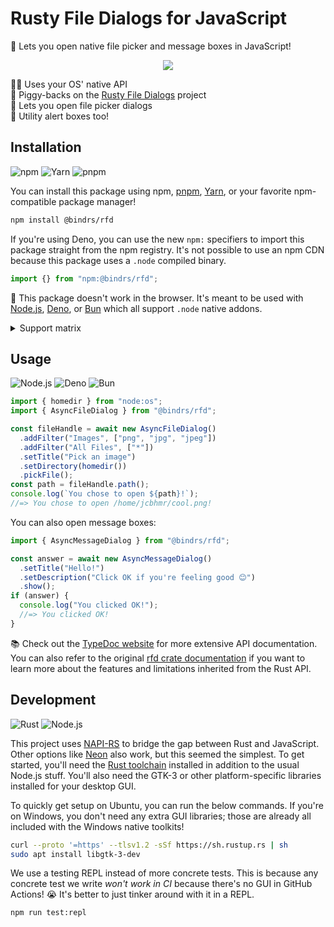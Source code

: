 # Rusty File Dialogs for JavaScript

📂 Lets you open native file picker and message boxes in JavaScript!

<div align="center">

![](https://github.com/jcbhmr/rfd.node/assets/61068799/dd5a6ead-6d0f-4009-a53a-63f2b899804e)

</div>

👨‍💻 Uses your OS' native API \
🐖 Piggy-backs on the [Rusty File Dialogs] project \
📂 Lets you open file picker dialogs \
🔔 Utility alert boxes too!

## Installation

![npm](https://img.shields.io/static/v1?style=for-the-badge&message=npm&color=CB3837&logo=npm&logoColor=FFFFFF&label=)
![Yarn](https://img.shields.io/static/v1?style=for-the-badge&message=Yarn&color=2C8EBB&logo=Yarn&logoColor=FFFFFF&label=)
![pnpm](https://img.shields.io/static/v1?style=for-the-badge&message=pnpm&color=222222&logo=pnpm&logoColor=F69220&label=)

You can install this package using npm, [pnpm], [Yarn], or your favorite
npm-compatible package manager!

```sh
npm install @bindrs/rfd
```

If you're using Deno, you can use the new `npm:` specifiers to import this
package straight from the npm registry. It's not possible to use an npm CDN
because this package uses a `.node` compiled binary.

```js
import {} from "npm:@bindrs/rfd";
```

🛑 This package doesn't work in the browser. It's meant to be used with
[Node.js], [Deno], or [Bun] which all support `.node` native addons.

<details><summary>Support matrix</summary>

|                  | Node.js v16 | Node.js v18 | Node.js v20 |
| ---------------- | ----------- | ----------- | ----------- |
| Windows x64      | ✅          | ✅          | ✅          |
| Windows x32      | ❌          | ❌          | ❌          |
| Windows arm64    | ❌          | ❌          | ❌          |
| macOS x64        | ✅          | ✅          | ✅          |
| macOS arm64      | ❌          | ❌          | ❌          |
| Linux x64 gnu    | ✅          | ✅          | ✅          |
| Linux x64 musl   | ❌          | ❌          | ❌          |
| Linux arm gnu    | ❌          | ❌          | ❌          |
| Linux arm64 gnu  | ❌          | ❌          | ❌          |
| Linux arm64 musl | ❌          | ❌          | ❌          |
| Android arm64    | ❌          | ❌          | ❌          |
| Android armv7    | ❌          | ❌          | ❌          |
| FreeBSD x64      | ❌          | ❌          | ❌          |

Want to add support for your favorite platform? Open a PR! ❤️

</details>

## Usage

![Node.js](https://img.shields.io/static/v1?style=for-the-badge&message=Node.js&color=339933&logo=Node.js&logoColor=FFFFFF&label=)
![Deno](https://img.shields.io/static/v1?style=for-the-badge&message=Deno&color=000000&logo=Deno&logoColor=FFFFFF&label=)
![Bun](https://img.shields.io/static/v1?style=for-the-badge&message=Bun&color=000000&logo=Bun&logoColor=FFFFFF&label=)

```js
import { homedir } from "node:os";
import { AsyncFileDialog } from "@bindrs/rfd";

const fileHandle = await new AsyncFileDialog()
  .addFilter("Images", ["png", "jpg", "jpeg"])
  .addFilter("All Files", ["*"])
  .setTitle("Pick an image")
  .setDirectory(homedir())
  .pickFile();
const path = fileHandle.path();
console.log(`You chose to open ${path}!`);
//=> You chose to open /home/jcbhmr/cool.png!
```

You can also open message boxes:

```js
import { AsyncMessageDialog } from "@bindrs/rfd";

const answer = await new AsyncMessageDialog()
  .setTitle("Hello!")
  .setDescription("Click OK if you're feeling good 😊")
  .show();
if (answer) {
  console.log("You clicked OK!");
  //=> You clicked OK!
}
```

📚 Check out the [TypeDoc website] for more extensive API documentation. You can
also refer to the original [rfd crate documentation] if you want to learn more
about the features and limitations inherited from the Rust API.

## Development

![Rust](https://img.shields.io/static/v1?style=for-the-badge&message=Rust&color=000000&logo=Rust&logoColor=FFFFFF&label=)
![Node.js](https://img.shields.io/static/v1?style=for-the-badge&message=Node.js&color=339933&logo=Node.js&logoColor=FFFFFF&label=)

This project uses [NAPI-RS] to bridge the gap between Rust and JavaScript. Other
options like [Neon] also work, but this seemed the simplest. To get started,
you'll need the [Rust toolchain] installed in addition to the usual Node.js
stuff. You'll also need the GTK-3 or other platform-specific libraries installed
for your desktop GUI.

To quickly get setup on Ubuntu, you can run the below commands. If you're on
Windows, you don't need any extra GUI libraries; those are already all included
with the Windows native toolkits!

```sh
curl --proto '=https' --tlsv1.2 -sSf https://sh.rustup.rs | sh
sudo apt install libgtk-3-dev
```

We use a testing REPL instead of more concrete tests. This is because any
concrete test we write _won't work in CI_ because there's no GUI in GitHub
Actions! 😭 It's better to just tinker around with it in a REPL.

```sh
npm run test:repl
```

[Rusty File Dialogs]: https://github.com/PolyMeilex/rfd#readme
[Node.js]: https://nodejs.org/
[Deno]: https://deno.land/
[Bun]: https://bun.sh/
[pnpm]: https://pnpm.io/
[Yarn]: https://yarnpkg.com/
[TypeDoc website]: https://bindrs.github.io/rfd/
[rfd crate documentation]: https://docs.rs/rfd
[NAPI-RS]: https://napi.rs/
[Neon]: https://neon-bindings.com/
[Rust toolchain]: https://rustup.rs/
